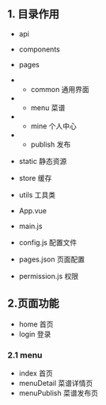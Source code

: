 ## 1. 目录作用
- api 
- components
- pages
- - common 通用界面
- - menu 菜谱
- - mine 个人中心
- - publish 发布

- static 静态资源
- store 缓存
- utils 工具类
- App.vue
- main.js 
- config.js 配置文件
- pages.json 页面配置
- permission.js 权限
## 2.页面功能
- home 首页
- login 登录
### 2.1 menu
- index 首页
- menuDetail 菜谱详情页
- menuPublish 菜谱发布页
 
